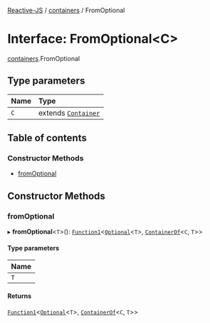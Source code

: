 [Reactive-JS](../README.md) / [containers](../modules/containers.md) / FromOptional

# Interface: FromOptional<C\>

[containers](../modules/containers.md).FromOptional

## Type parameters

| Name | Type |
| :------ | :------ |
| `C` | extends [`Container`](containers.Container.md) |

## Table of contents

### Constructor Methods

- [fromOptional](containers.FromOptional.md#fromoptional)

## Constructor Methods

### fromOptional

▸ **fromOptional**<`T`\>(): [`Function1`](../modules/functions.md#function1)<[`Optional`](../modules/functions.md#optional)<`T`\>, [`ContainerOf`](../modules/containers.md#containerof)<`C`, `T`\>\>

#### Type parameters

| Name |
| :------ |
| `T` |

#### Returns

[`Function1`](../modules/functions.md#function1)<[`Optional`](../modules/functions.md#optional)<`T`\>, [`ContainerOf`](../modules/containers.md#containerof)<`C`, `T`\>\>
